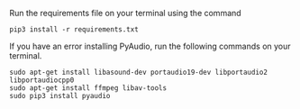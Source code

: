 Run the requirements file on your terminal using the command

    pip3 install -r requirements.txt

If you have an error installing PyAudio, run the following commands on your terminal.

    sudo apt-get install libasound-dev portaudio19-dev libportaudio2 libportaudiocpp0
    sudo apt-get install ffmpeg libav-tools
    sudo pip3 install pyaudio

